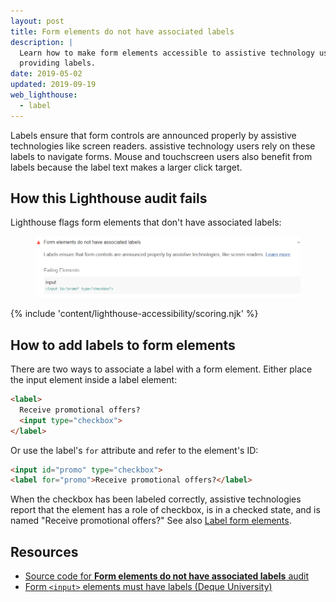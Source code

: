```yaml
---
layout: post
title: Form elements do not have associated labels
description: |
  Learn how to make form elements accessible to assistive technology users by
  providing labels.
date: 2019-05-02
updated: 2019-09-19
web_lighthouse:
  - label
---
```


Labels ensure that form controls are announced properly
by assistive technologies like screen readers.
assistive technology users rely on these labels
to navigate forms.
Mouse and touchscreen users also benefit from labels
because the label text makes a larger click target.

## How this Lighthouse audit fails

Lighthouse flags form elements that don't have associated labels:

<figure class="w-figure">
  <img class="w-screenshot" src="label.png" alt="Lighthouse audit showing form elements do not have associated labels">
</figure>

{% include 'content/lighthouse-accessibility/scoring.njk' %}

## How to add labels to form elements

There are two ways to associate a label with a form element.
Either place the input element inside a label element:

```html
<label>
  Receive promotional offers?
  <input type="checkbox">
</label>
```

Or use the label's `for` attribute and refer to the element's ID:

```html
<input id="promo" type="checkbox">
<label for="promo">Receive promotional offers?</label>
```

When the checkbox has been labeled correctly,
assistive technologies report that the element has a role of checkbox,
is in a checked state, and is named "Receive promotional offers?"
See also [Label form elements](/labels-and-text-alternatives#label-form-elements).

## Resources

- [Source code for **Form elements do not have associated labels** audit](https://github.com/GoogleChrome/lighthouse/blob/master/lighthouse-core/audits/accessibility/label.js)
- [Form `<input>` elements must have labels (Deque University)](https://dequeuniversity.com/rules/axe/3.3/label)
